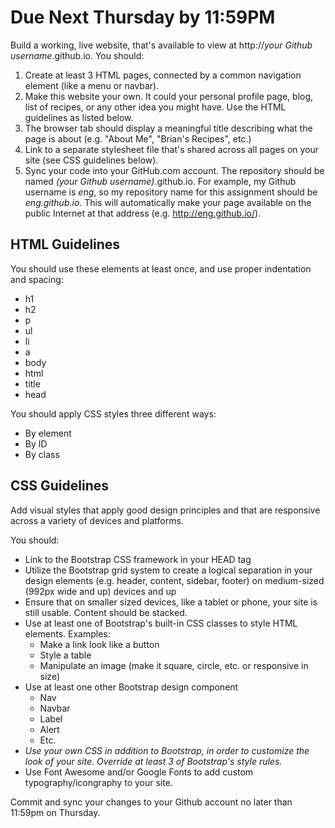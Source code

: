 # Due Next Thursday by 11:59PM

Build a working, live website, that's available to view at http://*your Github username*.github.io. You should:

1. Create at least 3 HTML pages, connected by a common navigation element (like a menu or navbar).
2. Make this website your own. It could your personal profile page, blog, list of recipes, or any other idea you might have. Use the HTML guidelines as listed below.
3. The browser tab should display a meaningful title describing what the page is about (e.g. "About Me", "Brian's Recipes", etc.)
4. Link to a separate stylesheet file that's shared across all pages on your site (see CSS guidelines below).
5. Sync your code into your GitHub.com account. The repository should be named *(your Github username)*.github.io. For example, my Github username is *eng*, so my repository name for this assignment should be *eng.github.io*. This will automatically make your page available on the public Internet at that address (e.g. http://eng.github.io/).

## HTML Guidelines

You should use these elements at least once, and use proper indentation and spacing:

* h1
* h2
* p
* ul
* li
* a
* body
* html
* title
* head

You should apply CSS styles three different ways:

* By element
* By ID
* By class

## CSS Guidelines

Add visual styles that apply good design principles and that are responsive across a variety of devices and platforms.

You should:

- Link to the Bootstrap CSS framework in your HEAD tag
- Utilize the Bootstrap grid system to create a logical separation in your design elements (e.g. header, content, sidebar, footer) on medium-sized (992px wide and up) devices and up
- Ensure that on smaller sized devices, like a tablet or phone, your site is still usable. Content should be stacked.
- Use at least one of Bootstrap's built-in CSS classes to style HTML elements. Examples:
  - Make a link look like a button
  - Style a table
  - Manipulate an image (make it square, circle, etc. or responsive in size)
- Use at least one other Bootstrap design component
  - Nav
  - Navbar
  - Label
  - Alert
  - Etc.
- *Use your own CSS in addition to Bootstrap, in order to customize the look of your site. Override at least 3 of Bootstrap's style rules.*
- Use Font Awesome and/or Google Fonts to add custom typography/icongraphy to your site.

Commit and sync your changes to your Github account no later than 11:59pm on Thursday.

